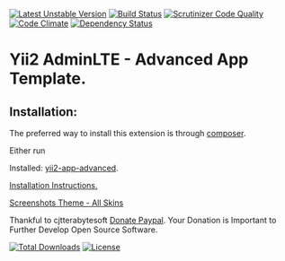 
[![Latest Unstable Version](https://poser.pugx.org/cjtterabytesoft/yii2-adminlte-advanced/v/unstable)](https://packagist.org/packages/cjtterabytesoft/yii2-adminlte-advanced) [![Build Status](https://scrutinizer-ci.com/g/cjtterabytesoft/yii2-adminlte-advanced/badges/build.png?b=master)](https://scrutinizer-ci.com/g/cjtterabytesoft/yii2-adminlte-advanced/build-status/master) [![Scrutinizer Code Quality](https://scrutinizer-ci.com/g/cjtterabytesoft/yii2-adminlte-advanced/badges/quality-score.png?b=master)](https://scrutinizer-ci.com/g/cjtterabytesoft/yii2-adminlte-advanced/?branch=master) [![Code Climate](https://codeclimate.com/github/cjtterabytesoft/yii2-adminlte-advanced/badges/gpa.svg)](https://codeclimate.com/github/cjtterabytesoft/yii2-adminlte-advanced) [![Dependency Status](https://www.versioneye.com/user/projects/574f2d01e298f3003798ca1c/badge.svg?style=flat)](https://www.versioneye.com/user/projects/574f2d01e298f3003798ca1c) 

Yii2 AdminLTE - Advanced App Template.
======================================

Installation:
-------------

The preferred way to install this extension is through [composer](http://getcomposer.org/download/).

Either run

Installed: [yii2-app-advanced](https://github.com/yiisoft/yii2-app-advanced/).

[Installation Instructions.](docs/getting-started.md) 
 
[Screenshots Theme - All Skins](docs/screenshots.md)

Thankful to cjtterabytesoft [Donate Paypal](https://www.paypal.com/cgi-bin/webscr?cmd=_s-xclick&hosted_button_id=LRLATZP493W46).
Your Donation is Important to Further Develop Open Source Software.

[![Total Downloads](https://poser.pugx.org/cjtterabytesoft/yii2-adminlte-advanced/downloads)](https://packagist.org/packages/cjtterabytesoft/yii2-adminlte-advanced) [![License](https://poser.pugx.org/cjtterabytesoft/yii2-adminlte-advanced/license)](https://packagist.org/packages/cjtterabytesoft/yii2-adminlte-advanced) 